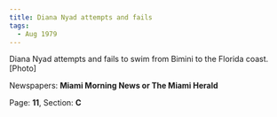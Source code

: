 ```yaml
---  
title: Diana Nyad attempts and fails  
tags:  
  - Aug 1979  
---  
```

  
Diana Nyad attempts and fails to swim from Bimini to the Florida coast. [Photo]  
  
Newspapers: **Miami Morning News or The Miami Herald**  
  
Page: **11**, Section: **C** 
